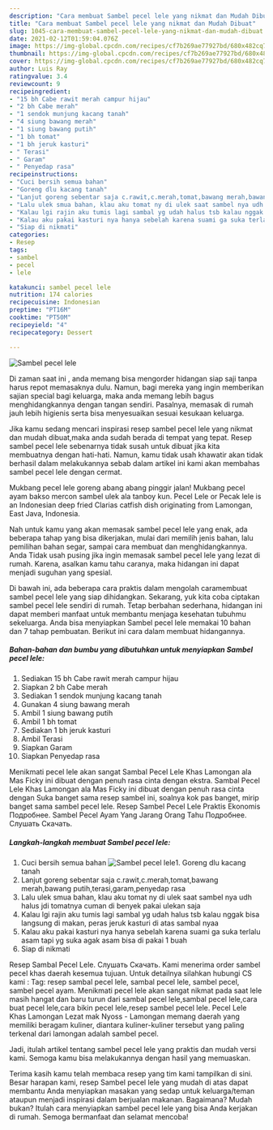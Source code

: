 ```yaml
---
description: "Cara membuat Sambel pecel lele yang nikmat dan Mudah Dibuat"
title: "Cara membuat Sambel pecel lele yang nikmat dan Mudah Dibuat"
slug: 1045-cara-membuat-sambel-pecel-lele-yang-nikmat-dan-mudah-dibuat
date: 2021-02-12T01:59:04.076Z
image: https://img-global.cpcdn.com/recipes/cf7b269ae77927bd/680x482cq70/sambel-pecel-lele-foto-resep-utama.jpg
thumbnail: https://img-global.cpcdn.com/recipes/cf7b269ae77927bd/680x482cq70/sambel-pecel-lele-foto-resep-utama.jpg
cover: https://img-global.cpcdn.com/recipes/cf7b269ae77927bd/680x482cq70/sambel-pecel-lele-foto-resep-utama.jpg
author: Luis Ray
ratingvalue: 3.4
reviewcount: 9
recipeingredient:
- "15 bh Cabe rawit merah campur hijau"
- "2 bh Cabe merah"
- "1 sendok munjung kacang tanah"
- "4 siung bawang merah"
- "1 siung bawang putih"
- "1 bh tomat"
- "1 bh jeruk kasturi"
- " Terasi"
- " Garam"
- " Penyedap rasa"
recipeinstructions:
- "Cuci bersih semua bahan"
- "Goreng dlu kacang tanah"
- "Lanjut goreng sebentar saja c.rawit,c.merah,tomat,bawang merah,bawang putih,terasi,garam,penyedap rasa"
- "Lalu ulek smua bahan, klau aku tomat ny di ulek saat sambel nya udh halus jdi tomatnya cuman di benyek pakai ulekan saja"
- "Kalau lgi rajin aku tumis lagi sambal yg udah halus tsb kalau nggak bisa langsung di makan, peras jeruk kasturi di atas sambal nyaa"
- "Kalau aku pakai kasturi nya hanya sebelah karena suami ga suka terlalu asam tapi yg suka agak asam bisa di pakai 1 buah"
- "Siap di nikmati"
categories:
- Resep
tags:
- sambel
- pecel
- lele

katakunci: sambel pecel lele 
nutrition: 174 calories
recipecuisine: Indonesian
preptime: "PT16M"
cooktime: "PT50M"
recipeyield: "4"
recipecategory: Dessert

---
```



![Sambel pecel lele](https://img-global.cpcdn.com/recipes/cf7b269ae77927bd/680x482cq70/sambel-pecel-lele-foto-resep-utama.jpg)

Di zaman  saat ini , anda memang bisa mengorder hidangan siap saji tanpa harus repot memasaknya dulu. Namun, bagi mereka yang ingin memberikan sajian special bagi keluarga, maka anda memang lebih bagus menghidangkannya dengan tangan sendiri. Pasalnya, memasak di rumah jauh lebih higienis serta bisa menyesuaikan sesuai kesukaan keluarga.

Jika kamu sedang mencari inspirasi resep sambel pecel lele yang nikmat dan mudah dibuat,maka anda sudah berada di tempat yang tepat. Resep sambel pecel lele  sebenarnya tidak susah untuk dibuat jika kita membuatnya dengan hati-hati. Namun, kamu tidak usah khawatir akan tidak berhasil dalam melakukannya 
sebab dalam artikel ini kami akan membahas sambel pecel lele dengan cermat.  

Mukbang pecel lele goreng abang abang pinggir jalan! Mukbang pecel ayam bakso mercon sambel ulek ala tanboy kun. Pecel Lele or Pecak lele is an Indonesian deep fried Clarias catfish dish originating from Lamongan, East Java, Indonesia.

Nah untuk kamu yang akan memasak sambel pecel lele yang enak, ada beberapa tahap yang bisa dikerjakan, mulai dari memilih jenis bahan, lalu pemilihan bahan segar, sampai cara membuat dan menghidangkannya. Anda Tidak usah pusing jika ingin memasak sambel pecel lele yang lezat di rumah. Karena, asalkan kamu  tahu caranya, maka hidangan ini dapat menjadi suguhan yang spesial.

Di bawah ini, ada beberapa cara praktis  dalam mengolah caramembuat sambel pecel lele yang siap dihidangkan. Sekarang, yuk kita coba ciptakan sambel pecel lele sendiri di rumah. Tetap berbahan sederhana, hidangan ini dapat memberi manfaat untuk membantu menjaga kesehatan tubuhmu sekeluarga. Anda bisa menyiapkan Sambel pecel lele memakai 10 bahan dan 7 tahap pembuatan. Berikut ini cara dalam membuat hidangannya.

<!--inarticleads1-->

##### Bahan-bahan dan bumbu yang dibutuhkan untuk menyiapkan Sambel pecel lele:

1. Sediakan 15 bh Cabe rawit merah campur hijau
1. Siapkan 2 bh Cabe merah
1. Sediakan 1 sendok munjung kacang tanah
1. Gunakan 4 siung bawang merah
1. Ambil 1 siung bawang putih
1. Ambil 1 bh tomat
1. Sediakan 1 bh jeruk kasturi
1. Ambil  Terasi
1. Siapkan  Garam
1. Siapkan  Penyedap rasa


Menikmati pecel lele akan sangat Sambal Pecel Lele Khas Lamongan ala Mas Ficky ini dibuat dengan penuh rasa cinta dengan ekstra. Sambal Pecel Lele Khas Lamongan ala Mas Ficky ini dibuat dengan penuh rasa cinta dengan Suka banget sama resep sambel ini, soalnya kok pas banget, mirip banget sama sambel pecel lele. Resep Sambel Pecel Lele Praktis Ekonomis Подробнее. Sambel Pecel Ayam Yang Jarang Orang Tahu Подробнее. Слушать Скачать. 

<!--inarticleads2-->

##### Langkah-langkah membuat Sambel pecel lele:

1. Cuci bersih semua bahan
<img src="https://img-global.cpcdn.com/steps/4a9cd1c6d39d3e1a/160x128cq70/sambel-pecel-lele-langkah-memasak-1-foto.jpg" alt="Sambel pecel lele">1. Goreng dlu kacang tanah
1. Lanjut goreng sebentar saja c.rawit,c.merah,tomat,bawang merah,bawang putih,terasi,garam,penyedap rasa
1. Lalu ulek smua bahan, klau aku tomat ny di ulek saat sambel nya udh halus jdi tomatnya cuman di benyek pakai ulekan saja
1. Kalau lgi rajin aku tumis lagi sambal yg udah halus tsb kalau nggak bisa langsung di makan, peras jeruk kasturi di atas sambal nyaa
1. Kalau aku pakai kasturi nya hanya sebelah karena suami ga suka terlalu asam tapi yg suka agak asam bisa di pakai 1 buah
1. Siap di nikmati


Resep Sambal Pecel Lele. Слушать Скачать. Kami menerima order sambel pecel khas daerah kesemua tujuan. Untuk detailnya silahkan hubungi CS kami : Tag: resep sambal pecel lele, sambal pecel lele, sambel pecel, sambel pecel ayam. Menikmati pecel lele akan sangat nikmat pada saat lele masih hangat dan baru turun dari sambal pecel lele,sambal pecel lele,cara buat pecel lele,cara bikin pecel lele,resep sambel pecel lele. Pecel Lele Khas Lamongan Lezat mak Nyoss - Lamongan memang daerah yang memiliki beragam kuliner, diantara kuliner-kuliner tersebut yang paling terkenal dari lamongan adalah sambel pecel. 

Jadi, itulah artikel tentang  sambel pecel lele  yang praktis dan mudah versi kami. Semoga kamu bisa melakukannya dengan hasil yang memuaskan. 

Terima kasih kamu telah membaca resep yang tim kami tampilkan di sini. Besar harapan kami, resep  Sambel pecel lele yang mudah di atas dapat membantu Anda menyiapkan masakan yang sedap untuk keluarga/teman ataupun menjadi inspirasi dalam berjualan makanan. Bagaimana? Mudah bukan? Itulah cara menyiapkan sambel pecel lele yang bisa Anda kerjakan di rumah. Semoga bermanfaat dan selamat mencoba!

